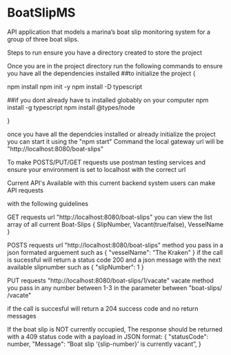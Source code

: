 # BoatSlipMS
API application that models a marina’s boat slip monitoring system for a group of three boat slips.

Steps to run ensure you have a directory created to store the project

Once you are in the project directory run the following commands to ensure you have all the dependencies installed 
##to initialize the project
{

npm install
npm init -y 
npm install -D typescript 

##if you dont already have ts installed globably on your computer
npm install -g typescript
npm install @types/node

}

once you have all the dependcies installed or already initialize the project you can start it using 
the "npm start" Command 
the local gateway url will be "http://localhost:8080/boat-slips"

To make POSTS/PUT/GET requests use postman testing services and ensure your environment is set to localhost with the correct url


Current API's Available with this current backend system users can make API requests 

with the following guidelines 

GET requests url "http://localhost:8080/boat-slips" you can view the list array of all current Boat-Slips { SlipNumber, Vacant(true/false), VesselName }

POSTS requests url "http://localhost:8080/boat-slips" method you pass in a json formated arguement such as 
{
    "vesselName": "The Kraken"
}
if the call is sucessful will return a status code 200 and a json message with the next available slipnumber
such as
{
    "slipNumber": 1
}

PUT requests "http://localhost:8080/boat-slips/1/vacate" vacate method you pass in any number between 1-3 in the parameter between "boat-slips/  /vacate"

if the call is succesful will return a 204 success code and no return messages

If the boat slip is NOT currently occupied, The response
should be returned with a 409 status code with a payload in JSON
format:
{
"statusCode": number,
"Message": ”Boat slip ‘{slip-number}’ is currently vacant”,
}




